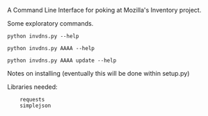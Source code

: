 A Command Line Interface for poking at Mozilla's Inventory project.


Some exploratory commands.

```
python invdns.py --help
```

```
python invdns.py AAAA --help
```

```
python invdns.py AAAA update --help
```

Notes on installing (eventually this will be done within setup.py)

Libraries needed:
```
    requests
    simplejson
```
